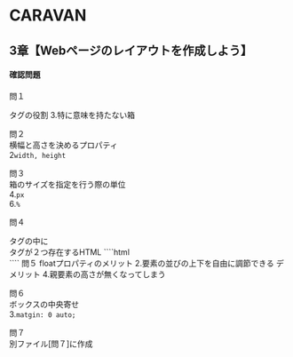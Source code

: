 # CARAVAN

## 3章【Webページのレイアウトを作成しよう】


#### 確認問題  

問１  
<div>タグの役割  
3.特に意味を持たない箱  

問２  
横幅と高さを決めるプロパティ  
2`width, height`  

問３  
箱のサイズを指定を行う際の単位  
4.`px`  
6.`%`  

問４  
<div>タグの中に<div>タグが２つ存在するHTML  
````html
<div>
	<div></div>
	<div></div>
	<div></div>
</div>
````
問５  
floatプロパティのメリット  
2.要素の並びの上下を自由に調節できる  
デメリット  
4.親要素の高さが無くなってしまう  

問６  
ボックスの中央寄せ  
3.`matgin: 0 auto;`  

問７  
別ファイル[問７]に作成  



